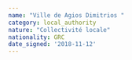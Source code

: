 ```yaml
---
name: "Ville de Agios Dimitrios "
category: local_authority
nature: "Collectivité locale"
nationality: GRC
date_signed: '2018-11-12'
---
```

    
